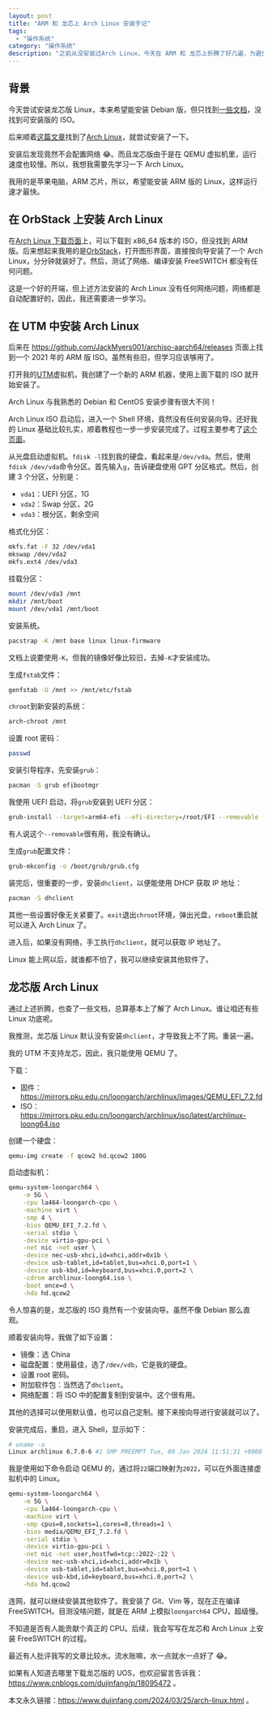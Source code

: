 ```yaml
---
layout: post
title: "ARM 和 龙芯上 Arch Linux 安装手记"
tags:
  - "操作系统"
category: "操作系统"
description: "之前从没安装过Arch Linux，今天在 ARM 和 龙芯上折腾了好几遍，为避免以后忘记，写写笔记。"
---
```


## 背景

今天尝试安装龙芯版 Linux，本来希望能安装 Debian 版，但只找到[一些文档](https://wiki.debian.org/LoongArch)，没找到可安装版的 ISO。

后来顺着[这篇文章](https://zhuanlan.zhihu.com/p/626169693)找到了[Arch Linux](https://archlinux.org/)，就尝试安装了一下。

安装后发现竟然不会配置网络 😂。而且龙芯版由于是在 QEMU 虚拟机里，运行速度也较慢。所以，我想我需要先学习一下 Arch Linux。

我用的是苹果电脑，ARM 芯片，所以，希望能安装 ARM 版的 Linux，这样运行速才最快。

## 在 OrbStack 上安装 Arch Linux

在[Arch Linux 下载页面](https://archlinux.org/download/)上，可以下载到 x86_64 版本的 ISO，但没找到 ARM 版。后来想起来我用的是[OrbStack](https://orbstack.dev/)，打开图形界面，直接按向导安装了一个 Arch Linux，分分钟就装好了。然后，测试了网络、编译安装 FreeSWITCH 都没有任何问题。

这是一个好的开端，但上述方法安装的 Arch Linux 没有任何网络问题，网络都是自动配置好的，因此，我还需要进一步学习。

## 在 UTM 中安装 Arch Linux

后来在 <https://github.com/JackMyers001/archiso-aarch64/releases> 页面上找到一个 2021 年的 ARM 版 ISO。虽然有些旧，但学习应该够用了。

打开我的[UTM](https://mac.getutm.app/)虚拟机，我创建了一个新的 ARM 机器，使用上面下载的 ISO 就开始安装了。

Arch Linux 与我熟悉的 Debian 和 CentOS 安装步骤有很大不同！

Arch Linux ISO 启动后，进入一个 Shell 环境，竟然没有任何安装向导。还好我的 Linux 基础比较扎实，顺着教程也一步一步安装完成了。过程主要参考了[这个页面](https://wiki.archlinuxcn.org/wiki/安装指南)。

从光盘启动虚拟机。`fdisk -l`找到我的硬盘，看起来是`/dev/vda`。然后，使用`fdisk /dev/vda`命令分区。首先输入`g`，告诉硬盘使用 GPT 分区格式。然后，创建 3 个分区，分别是：

- `vda1`：UEFI 分区，1G
- `vda2`：Swap 分区，2G
- `vda3`：根分区，剩余空间

格式化分区：

```sh
mkfs.fat -F 32 /dev/vda1
mkswap /dev/vda2
mkfs.ext4 /dev/vda3
```

挂载分区：

```sh
mount /dev/vda3 /mnt
mkdir /mnt/boot
mount /dev/vda1 /mnt/boot
```

安装系统。

```sh
pacstrap -K /mnt base linux linux-firmware
```

文档上说要使用`-K`，但我的镜像好像比较旧，去掉`-K`才安装成功。

生成`fstab`文件：

```sh
genfstab -U /mnt >> /mnt/etc/fstab
```

`chroot`到新安装的系统：

```sh
arch-chroot /mnt
```

设置 root 密码：

```sh
passwd
```

安装引导程序，先安装`grub`：

```sh
pacman -S grub efibootmgr
```

我使用 UEFI 启动，将`grub`安装到 UEFI 分区：

```sh
grub-install --target=arm64-efi --efi-directory=/root/EFI --removable
```

有人说这个`--removable`很有用，我没有确认。

生成`grub`配置文件：

```sh
grub-mkconfig -o /boot/grub/grub.cfg
```

装完后，很重要的一步，安装`dhclient`，以便能使用 DHCP 获取 IP 地址：

```sh
pacman -S dhclient
```

其他一些设置好像无关紧要了。`exit`退出`chroot`环境，弹出光盘，`reboot`重启就可以进入 Arch Linux 了。

进入后，如果没有网络，手工执行`dhclient`，就可以获取 IP 地址了。

Linux 能上网以后，就谁都不怕了，我可以继续安装其他软件了。

## 龙芯版 Arch Linux

通过上述折腾，也查了一些文档，总算基本上了解了 Arch Linux。谁让咱还有些 Linux 功底呢。

我推测，龙芯版 Linux 默认没有安装`dhclient`，才导致我上不了网。重装一遍。

我的 UTM 不支持龙芯，因此，我只能使用 QEMU 了。

下载：

- 固件：<https://mirrors.pku.edu.cn/loongarch/archlinux/images/QEMU_EFI_7.2.fd>
- ISO：<https://mirrors.pku.edu.cn/loongarch/archlinux/iso/latest/archlinux-loong64.iso>

创建一个硬盘：

```sh
qemu-img create -f qcow2 hd.qcow2 100G
```

启动虚拟机：

```sh
qemu-system-loongarch64 \
    -m 5G \
    -cpu la464-loongarch-cpu \
    -machine virt \
    -smp 4 \
    -bios QEMU_EFI_7.2.fd \
    -serial stdio \
    -device virtio-gpu-pci \
    -net nic -net user \
    -device nec-usb-xhci,id=xhci,addr=0x1b \
    -device usb-tablet,id=tablet,bus=xhci.0,port=1 \
    -device usb-kbd,id=keyboard,bus=xhci.0,port=2 \
    -cdrom archlinux-loong64.iso \
    -boot once=d \
    -hda hd.qcow2
```

令人惊喜的是，龙芯版的 ISO 竟然有一个安装向导。虽然不像 Debian 那么直观。

顺着安装向导，我做了如下设置：

- 镜像：选 China
- 磁盘配置：使用最佳，选了`/dev/vdb`，它是我的硬盘。
- 设置 root 密码。
- 附加软件包：当然选了`dhclient`。
- 网络配置：将 ISO 中的配置复制到安装中。这个很有用。

其他的选择可以使用默认值，也可以自己定制。接下来按向导进行安装就可以了。

安装完成后，重启，进入 Shell，显示如下：

```sh
# uname -a
Linux archlinux 6.7.0-6 #1 SMP PREEMPT Tue, 09 Jan 2024 11:51:31 +0000 loongarch64 GNU/Linux
```

我是使用如下命令启动 QEMU 的，通过将`22`端口映射为`2022`，可以在外面连接虚拟机中的 Linux。

```sh
qemu-system-loongarch64 \
    -m 5G \
    -cpu la464-loongarch-cpu \
    -machine virt \
    -smp cpus=8,sockets=1,cores=8,threads=1 \
    -bios media/QEMU_EFI_7.2.fd \
    -serial stdio \
    -device virtio-gpu-pci \
    -net nic -net user,hostfwd=tcp::2022-:22 \
    -device nec-usb-xhci,id=xhci,addr=0x1b \
    -device usb-tablet,id=tablet,bus=xhci.0,port=1 \
    -device usb-kbd,id=keyboard,bus=xhci.0,port=2 \
    -hda hd.qcow2
```

连网，就可以继续安装其他软件了。我安装了 Git、Vim 等，现在正在编译 FreeSWITCH。目测没啥问题，就是在 ARM 上模拟`loongarch64` CPU，超级慢。

不知道是否有人能贡献个真正的 CPU。后续，我会写写在龙芯和 Arch Linux 上安装 FreeSWITCH 的过程。

最近有人批评我写的文章比较水。流水账嘛，水一点就水一点好了 😂。

如果有人知道去哪里下载龙芯版的 UOS，也欢迎留言告诉我：<https://www.cnblogs.com/dujinfang/p/18095472> 。

本文永久链接：<https://www.dujinfang.com/2024/03/25/arch-linux.html> 。
